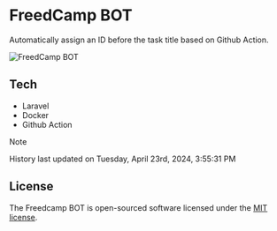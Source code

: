 # FreedCamp BOT

Automatically assign an ID before the task title based on Github Action.

![FreedCamp BOT](https://repository-images.githubusercontent.com/737932867/7d34798b-2680-471c-b089-a78a718d3d6a)

## Tech

- Laravel
- Docker
- Github Action

> [!NOTE]  
> History last updated on Tuesday, April 23rd, 2024, 3:55:31 PM

## License

The Freedcamp BOT is open-sourced software licensed under the [MIT license](https://opensource.org/licenses/MIT).
